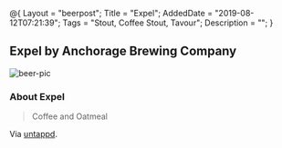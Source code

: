 @{
 Layout = "beerpost";
 Title = "Expel";
 AddedDate = "2019-08-12T07:21:39";
 Tags = "Stout, Coffee Stout, Tavour";
 Description = "";
 }
 

## Expel by Anchorage Brewing Company

![beer-pic]

### About Expel

> Coffee and Oatmeal

Via [untappd][untappd-url].

[untappd-url]: <https://untappd.com//b/anchorage-brewing-company-expel/3176636>
[beer-pic]: https://jasonpowley.com/assets/img/2019-08-12-expel.jpeg "Expel by Anchorage Brewing Company"
